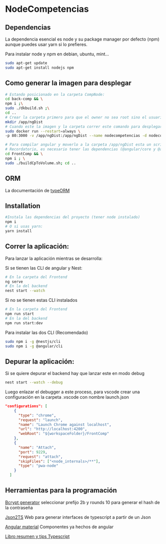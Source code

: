 # NodeCompetencias

## Dependencias

La dependencia esencial es node y su package manager por defecto (npm) aunque puedes usar yarn si lo prefieres.

Para instalar node y npm en debian, ubuntu, mint...

```bash
sudo apt-get update
sudo apt-get install nodejs npm
```

## Como generar la imagen para desplegar

```bash
# Estando posicionado en la carpeta CompNode:
cd back-comp && \
npm i ;\
sudo ./dkbuild.sh ;\
cd ..
# Crear la carpeta primero para que el owner no sea root sino el usuario
mkdir /app/ngDist
# Cuando este la imagen y la carpeta correr este comando para desplegarlo, en el volumen ha de estar la carpeta del compilado de angular
sudo docker run --restart=always \
-p 80:3000 -v /app/ngDist:/app/ngDist --name nodecompetencias -d nodecompetencias

# Para compilar angular y moverlo a la carpeta /app/ngDist esta un script dentro de FrontComp
# Recordatorio, es necesario tener las dependencias (@angular/core y @angular/compiler) para compilarlo sino da error, con este comando las instala y compila:
cd FrontComp && \
npm i ; \
sudo ./buildCpToVolume.sh; cd ..
```

## ORM

La documentación de [typeORM](https://orkhan.gitbook.io/typeorm/docs)

## Installation

```bash
#Instala las dependencias del proyecto (tener node instalado)
npm i
# O si usas yarn:
yarn install
```

## Correr la aplicación:

Para lanzar la aplicación mientras se desarrolla:

Si se tienen las CLI de angular y Nest:

```bash
# En la carpeta del Frontend
ng serve
# En la del backend
nest start --watch
```

Si no se tienen estas CLI instalados

```bash
# En la carpeta del Frontend
npm run start
# En la del backend
npm run start:dev
```

Para instalar las dos CLI (Recomendado)

```sh
sudo npm i -g @nestjs/cli
sudo npm i -g @angular/cli
```

## Depurar la aplicación:

Si se quiere depurar el backend hay que lanzar este en modo debug

```bash
nest start --watch --debug
```

Luego enlazar el debugger a este proceso, para vscode crear una configuración en la carpeta .vscode con nombre launch.json

```json
"configurations": [
    {
      "type": "chrome",
      "request": "launch",
      "name": "Launch Chrome against localhost",
      "url": "http://localhost:4200",
      "webRoot": "${workspaceFolder}/FrontComp"
    },
    {
      "name": "Attach",
      "port": 9229,
      "request": "attach",
      "skipFiles": ["<node_internals>/**"],
      "type": "pwa-node"
    }
  ]
```

## Herramientas para la programación

[Bcrypt generator](https://bcrypthashgenerator.tool-kit.dev/) seleccionar prefijo 2b y rounds 10 para generar el hash de la contraseña

[Json2TS](http://www.json2ts.com/) Web para generar interfaces de typescript a partir de un Json

[Angular material](https://material.angular.io/) Componentes ya hechos de angular

[Libro resumen y tips Typescript](https://basarat.gitbook.io/typescript/)
